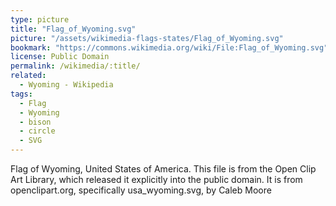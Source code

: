 ```yaml
---
type: picture
title: "Flag_of_Wyoming.svg"
picture: "/assets/wikimedia-flags-states/Flag_of_Wyoming.svg"
bookmark: "https://commons.wikimedia.org/wiki/File:Flag_of_Wyoming.svg"
license: Public Domain
permalink: /wikimedia/:title/
related:
  - Wyoming - Wikipedia
tags:
  - Flag
  - Wyoming
  - bison
  - circle
  - SVG
---
```

Flag of Wyoming, United States of America. This file is from the Open Clip Art Library, which released it explicitly into the public domain. It is from openclipart.org, specifically usa_wyoming.svg, by Caleb Moore